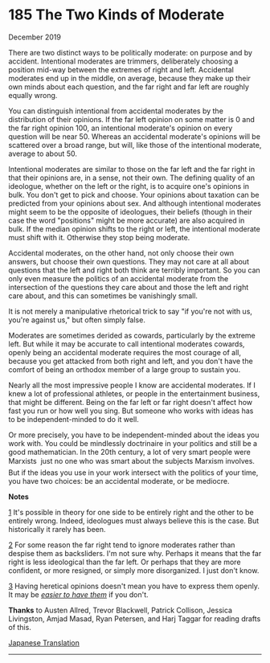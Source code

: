 # 185 The Two Kinds of Moderate


  
 
  
 December 2019   
  
 There are two distinct ways to be politically moderate: on purpose and by accident. Intentional moderates are trimmers, deliberately choosing a position mid-way between the extremes of right and left. Accidental moderates end up in the middle, on average, because they make up their own minds about each question, and the far right and far left are roughly equally wrong.   
  
 You can distinguish intentional from accidental moderates by the distribution of their opinions. If the far left opinion on some matter is 0 and the far right opinion 100, an intentional moderate's opinion on every question will be near 50. Whereas an accidental moderate's opinions will be scattered over a broad range, but will, like those of the intentional moderate, average to about 50.   
  
 Intentional moderates are similar to those on the far left and the far right in that their opinions are, in a sense, not their own. The defining quality of an ideologue, whether on the left or the right, is to acquire one's opinions in bulk. You don't get to pick and choose. Your opinions about taxation can be predicted from your opinions about sex. And although intentional moderates might seem to be the opposite of ideologues, their beliefs (though in their case the word "positions" might be more accurate) are also acquired in bulk. If the median opinion shifts to the right or left, the intentional moderate must shift with it. Otherwise they stop being moderate.   
  
 Accidental moderates, on the other hand, not only choose their own answers, but choose their own questions. They may not care at all about questions that the left and right both think are terribly important. So you can only even measure the politics of an accidental moderate from the intersection of the questions they care about and those the left and right care about, and this can sometimes be vanishingly small.   
  
 It is not merely a manipulative rhetorical trick to say "if you're not with us, you're against us," but often simply false.   
  
 Moderates are sometimes derided as cowards, particularly by the extreme left. But while it may be accurate to call intentional moderates cowards, openly being an accidental moderate requires the most courage of all, because you get attacked from both right and left, and you don't have the comfort of being an orthodox member of a large group to sustain you.   
  
 Nearly all the most impressive people I know are accidental moderates. If I knew a lot of professional athletes, or people in the entertainment business, that might be different. Being on the far left or far right doesn't affect how fast you run or how well you sing. But someone who works with ideas has to be independent-minded to do it well.   
  
 Or more precisely, you have to be independent-minded about the ideas you work with. You could be mindlessly doctrinaire in your politics and still be a good mathematician. In the 20th century, a lot of very smart people were Marxists  just no one who was smart about the subjects Marxism involves. But if the ideas you use in your work intersect with the politics of your time, you have two choices: be an accidental moderate, or be mediocre.   
  
 
  
 
  
 
  
 
  
 
  
 
  
 
  
 
  
 
  
 
  
  **Notes**   
  
 [1](#the_two_kinds_of_moderate_note1) It's possible in theory for one side to be entirely right and the other to be entirely wrong. Indeed, ideologues must always believe this is the case. But historically it rarely has been.   
  
 [2](#the_two_kinds_of_moderate_note2) For some reason the far right tend to ignore moderates rather than despise them as backsliders. I'm not sure why. Perhaps it means that the far right is less ideological than the far left. Or perhaps that they are more confident, or more resigned, or simply more disorganized. I just don't know.   
  
 [3](#the_two_kinds_of_moderate_note3) Having heretical opinions doesn't mean you have to express them openly. It may be [_easier to have them_](say.html) if you don't.   
  
 **Thanks** to Austen Allred, Trevor Blackwell, Patrick Collison, Jessica Livingston, Amjad Masad, Ryan Petersen, and Harj Taggar for reading drafts of this.   
  
 
  
 
  
 
  
 [Japanese Translation](https://note.com/tokyojack/n/n64147f0ff2f3)   
  
 
  
 
  
 
  
 

 
* * *
 

 

